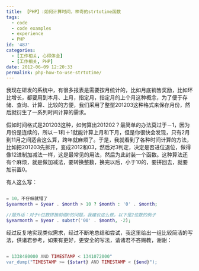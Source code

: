 ```yaml
---
title: 【PHP】:如何计算时间，神奇的strtotime函数
tags:
  - code
  - code examples
  - experience
  - PHP
id: '487'
categories:
  - [工作相关, 心得体会]
  - [工作相关, PHP]
date: 2012-06-09 12:20:33
permalink: php-how-to-use-strtotime/
---
```


我现在研发的系统中，有很多报表是需要按月统计的，比如月底销售奖励，比如环比增长，都要用到本月、上月，指定月，指定月的上个月这种概念，为了便于存储、查询、计算、比较的方便，我们采用了整型201203这种格式来保存月份，然后就衍生了一系列时间计算的需求。
<!-- more -->
假如时间格式是201203这种，如何算出201202？最简单的办法莫过于－1，因为月份是连续的，所以－1和＋1就能计算上月和下月，但是你很快会发现，只有2月到11月之间适合这么算，跨年就麻烦了。于是，我就看到了各种时间计算的方法，比如把201203先拆开，变成2012和03，然后对3判定，决定是否进位退位，做得像12进制加减法一样，这是最常见的用法，然后为此封装一个函数。这种算法还有个麻烦，就是做加减法，要转换整数，换完以后，小于10的，要拼回去，就要加前置0。

有人这么写：

```php

= 10，不仔细就错了
$yearmonth = $year . $month > 10 ? $month : '0' . $month; 

//题外话：对于n位数拼接前缀0的问题，我建议这么做，以下是2位数的例子
$yearmonth = $year . substr('00' . $month, -2);

```

经过反复地实现类似需求，经过不断地总结和尝试，我这里给出一组比较简洁的写法，供诸君参考，如果有更好，更安全的写法，请诸君不吝赐教，谢谢：

```php

= 1338480000 AND TIMESTAMP < 1341072000"
var_dump("TIMESTAMP >= {$start} AND TIMESTAMP < {$end}");


```